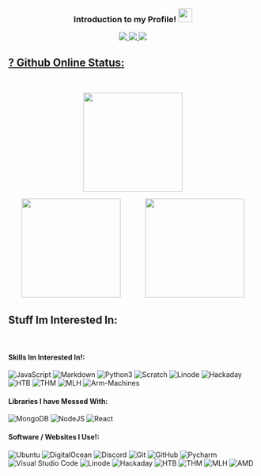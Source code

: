 <h3 align="center">
  Introduction to my Profile!
  <img src="https://media.giphy.com/media/hvRJCLFzcasrR4ia7z/giphy.gif" width="28">
</h3>
<p align="center">
  <a href="https://github.com/Alex-Bloggs?tab=repositories">
    <img src="https://img.shields.io/badge/dynamic/json.svg?url=https://api.github.com/users/Alex-Bloggs&query=$.public_repos&style=for-the-badge&label=Public Repos&color=fa7970&labelColor=363e53"/>
  </a> 
  <a href="https://github.com/Alex-Bloggs?tab=repositories&sort=stargazers">
    <img src="https://img.shields.io/github/stars/Alex-Bloggs?label=TOTAL STARS&style=for-the-badge&color=faa356&labelColor=363e53"/>
  </a>
  <a href="https://github.com/Alex-Bloggs?tab=followers">
    <img src="https://img.shields.io/github/followers/Alex-Bloggs?style=for-the-badge&color=7ce38b&labelColor=363e53"/>
</p>

## ? Github Online Status:
<br />
<p align="center">
  <img height="200" src="https://github-readme-streak-stats.herokuapp.com/?user=Alex-Bloggs&theme=dracula&hide_border=true" />
</a>
<p align="center">
  <img height="200" src="https://github-readme-stats.vercel.app/api?username=Alex-Bloggs&theme=tokyonight&show_icons=true" />
    
  <img height="200" style="margin-left: 3%;" src="https://github-readme-stats.vercel.app/api/top-langs/?username=Alex-Bloggs&theme=tokyonight" />
</p>

## Stuff Im Interested In:

<br />

#### Skills Im Interested In!:
![JavaScript](https://img.shields.io/badge/JS%20-%23323330.svg?&style=for-the-badge&logo=JavaScript&logoColor=%23F7DF1E)
![Markdown](https://img.shields.io/badge/markdown-%23000000.svg?style=for-the-badge&logo=markdown&logoColor=white)
![Python3](https://img.shields.io/badge/python3%20-%2314354C.svg?&style=for-the-badge&logo=python&logoColor=white)
![Scratch](https://img.shields.io/badge/Scratch%20-%2314354C.svg?&style=for-the-badge&logo=scratch&logoColor=white)
![Linode](https://img.shields.io/badge/Linode-%23000000.svg?style=for-the-badge&logo=Linode&logoColor=white)
![Hackaday](https://img.shields.io/badge/Hackaday-%23000000.svg?style=for-the-badge&logo=Hackaday&logoColor=white)
![HTB](https://img.shields.io/badge/HTB-%23000000.svg?style=for-the-badge&logo=Hack-The-Box&logoColor=white)
![THM](https://img.shields.io/badge/THM-%23000000.svg?style=for-the-badge&logo=TryHackMe&logoColor=white)
![MLH](https://img.shields.io/badge/MLH-%23000000.svg?style=for-the-badge&logo=Major-League-Hacking&logoColor=white)
![Arm-Machines](https://img.shields.io/badge/ArmLearning-%23000000.svg?style=for-the-badge&logo=arm&logoColor=white)


#### Libraries I have Messed With:
![MongoDB](https://img.shields.io/badge/MongoDB-%234ea94b.svg?style=for-the-badge&logo=mongodb&logoColor=white)
![NodeJS](https://img.shields.io/badge/node.js-6DA55F?style=for-the-badge&logo=node.js&logoColor=white)
![React](https://img.shields.io/badge/react-%2320232a.svg?style=for-the-badge&logo=react&logoColor=%2361DAFB)


#### Software / Websites I Use!:
![Ubuntu](https://img.shields.io/badge/Ubuntu%20Linux-1793D1?logo=Ubuntu&logoColor=fff&style=for-the-badge)
![DigitalOcean](https://img.shields.io/badge/DigitalOcean-%230167ff.svg?style=for-the-badge&logo=digitalOcean&logoColor=white)
![Discord](https://img.shields.io/badge/Discord-%237289DA.svg?style=for-the-badge&logo=discord&logoColor=white)
![Git](https://img.shields.io/badge/git-%23F05033.svg?style=for-the-badge&logo=git&logoColor=white)
![GitHub](https://img.shields.io/badge/github-%23121011.svg?style=for-the-badge&logo=github&logoColor=white)
![Pycharm](https://img.shields.io/badge/PyCharm-%23000000.svg?style=for-the-badge&logo=vercel&logoColor=white)
![Visual Studio Code](https://img.shields.io/badge/Visual%20Studio%20Code-0078d7.svg?style=for-the-badge&logo=visual-studio-code&logoColor=white)
![Linode](https://img.shields.io/badge/Linode-%23000000.svg?style=for-the-badge&logo=Linode&logoColor=white)
![Hackaday](https://img.shields.io/badge/Linode-%23000000.svg?style=for-the-badge&logo=Hackaday&logoColor=white)
![HTB](https://img.shields.io/badge/HTB-%23000000.svg?style=for-the-badge&logo=Hack-The-Box&logoColor=white)
![THM](https://img.shields.io/badge/THM-%23000000.svg?style=for-the-badge&logo=TryHackMe&logoColor=white)
![MLH](https://img.shields.io/badge/MLH-%23000000.svg?style=for-the-badge&logo=Major-League-Hacking&logoColor=white)
![AMD](https://img.shields.io/badge/AMD-%23000000.svg?style=for-the-badge&logo=AMD&logoColor=white)
